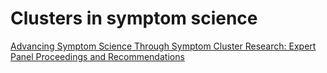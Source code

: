 # Clusters in symptom science
[Advancing Symptom Science Through Symptom Cluster Research: Expert Panel Proceedings and Recommendations](https://www.ncbi.nlm.nih.gov/pmc/articles/PMC5939621/)

<!-- #work/learn -->

<!-- {BearID:B2280ECF-70EC-4D6F-A678-97F5D18E0817-961-0000026852C5F05C} -->
